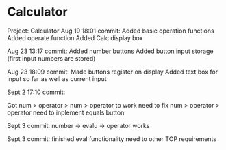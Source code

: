 # Calculator
Project: Calculator
Aug 19 18:01 commit:
Added basic operation functions
Added operate function
Added Calc display box

Aug 23 13:17 commit:
Added number buttons
Added button input storage (first input numbers are stored)

Aug 23 18:09 commit:
Made buttons register on display
Added text box for input so far as well as current input

Sept 2  17:10 commit:
<!-- Create a variable to store the first number when an operator is pressed.
when an operator is pressed, store the first number and clear the entry box
if an operator is already pressed ( typeof operator = string) then input goes into second number
evaluate the number by using the fucntions that i wrote earlier based on the operator that was pressed -->
Got num > operator > num > operator to work
need to fix num > operator > operator
need to inplement equals button

Sept 3 commit:
number -> evalu -> operator  works

Sept 3 commit:
finished eval functionality
need to other TOP requirements
